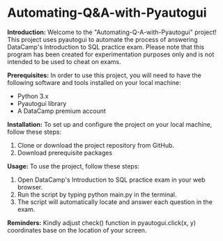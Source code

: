 # Automating-Q&A-with-Pyautogui

**Introduction:** Welcome to the "Automating-Q-A-with-Pyautogui" project! This project uses pyautogui to automate the process of answering DataCamp's Introduction to SQL practice exam. Please note that this program has been created for experimentation purposes only and is not intended to be used to cheat on exams.

**Prerequisites:** In order to use this project, you will need to have the following software and tools installed on your local machine:

* Python 3.x
* Pyautogui library
* A DataCamp premium account

**Installation:** To set up and configure the project on your local machine, follow these steps:

1. Clone or download the project repository from GitHub.
2. Download prerequisite packages

**Usage:** To use the project, follow these steps:
1. Open DataCamp's Introduction to SQL practice exam in your web browser.
2. Run the script by typing python main.py in the terminal.
3. The script will automatically locate and answer each question in the exam.

**Reminders:**
Kindly adjust check() function in pyautogui.click(x, y) coordinates base on the location of your screen.